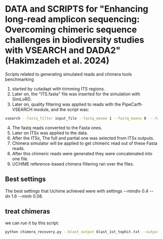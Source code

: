 # DATA  and SCRIPTS for "Enhancing long-read amplicon sequencing: Overcoming chimeric sequence challenges in biodiversity studies with VSEARCH and DADA2" (Hakimzadeh et al. 2024)

Scripts related to generating simulated reads and chimera tools benchmarking 

1. started by cutadapt with trimming ITS regions.
2. Later on, the "ITS.fasta" file was inserted for the simulation with SimLoRD.
3. Later on, quality filtering was applied to reads with the PipeCarft-VSEARCH module, and the script was: 
``` bash
vsearch --fastq_filter input_file --fastq_maxee 1 --fastq_maxns 0  --fastq_minlen 50 --threads 8 --fastq_qmax 93 --fastq_qmin 0   --fastqout /input/qualFiltered_out/output_file.fastq
``` 
4. The fastq reads converted to the Fasta ones.
5.  Later on ITSx was applied to the data.
6.  After the ITSx, The full and partial one was selected from ITSx outputs.
7.  Chimera simulator will be applied to get chimeric read out of these Fasta reads.
8.  After this chimeric reads were generated they were concatenated into one file.
9.  UCHIME reference-based chimera filtering ran over the files. 


## Best settings 
The best settings that Uchime achieved were with settings --mindiv 0.4 --dn 1.6 --minh 0.08. 

## treat chimeras

we can run it by this script: 
``` bash
python chimera_recovery.py --blast_output blast_1st_tophit.txt --output recovered.csv --min_occurrence 2 --input_fasta combined_chimeras.fasta
``` 
